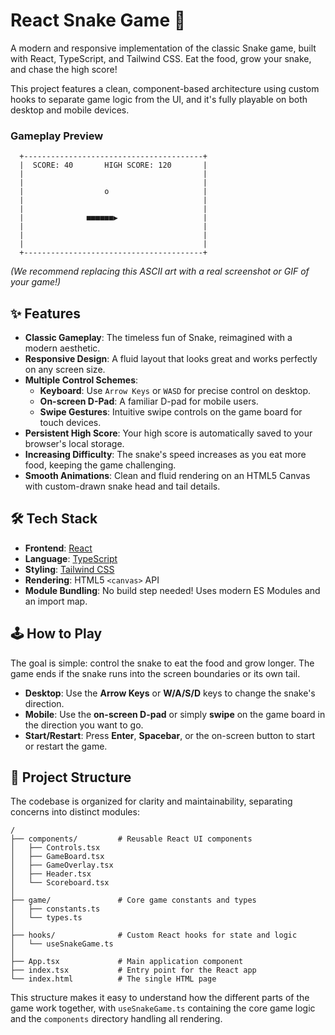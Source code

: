 # React Snake Game 🐍

A modern and responsive implementation of the classic Snake game, built with React, TypeScript, and Tailwind CSS. Eat the food, grow your snake, and chase the high score!

This project features a clean, component-based architecture using custom hooks to separate game logic from the UI, and it's fully playable on both desktop and mobile devices.

### Gameplay Preview

```
  +----------------------------------------+
  |  SCORE: 40       HIGH SCORE: 120       |
  |                                        |
  |                                        |
  |                  o                     |
  |                                        |
  |                                        |
  |              ■■■■■■▶                   |
  |                                        |
  |                                        |
  |                                        |
  +----------------------------------------+
```
*(We recommend replacing this ASCII art with a real screenshot or GIF of your game!)*


## ✨ Features

*   **Classic Gameplay**: The timeless fun of Snake, reimagined with a modern aesthetic.
*   **Responsive Design**: A fluid layout that looks great and works perfectly on any screen size.
*   **Multiple Control Schemes**:
    *   **Keyboard**: Use `Arrow Keys` or `WASD` for precise control on desktop.
    *   **On-screen D-Pad**: A familiar D-pad for mobile users.
    *   **Swipe Gestures**: Intuitive swipe controls on the game board for touch devices.
*   **Persistent High Score**: Your high score is automatically saved to your browser's local storage.
*   **Increasing Difficulty**: The snake's speed increases as you eat more food, keeping the game challenging.
*   **Smooth Animations**: Clean and fluid rendering on an HTML5 Canvas with custom-drawn snake head and tail details.

## 🛠️ Tech Stack

*   **Frontend**: [React](https://react.dev/)
*   **Language**: [TypeScript](https://www.typescriptlang.org/)
*   **Styling**: [Tailwind CSS](https://tailwindcss.com/)
*   **Rendering**: HTML5 `<canvas>` API
*   **Module Bundling**: No build step needed! Uses modern ES Modules and an import map.

## 🕹️ How to Play

The goal is simple: control the snake to eat the food and grow longer. The game ends if the snake runs into the screen boundaries or its own tail.

*   **Desktop**: Use the **Arrow Keys** or **W/A/S/D** keys to change the snake's direction.
*   **Mobile**: Use the **on-screen D-pad** or simply **swipe** on the game board in the direction you want to go.
*   **Start/Restart**: Press **Enter**, **Spacebar**, or the on-screen button to start or restart the game.

## 📂 Project Structure

The codebase is organized for clarity and maintainability, separating concerns into distinct modules:

```
/
├── components/         # Reusable React UI components
│   ├── Controls.tsx
│   ├── GameBoard.tsx
│   ├── GameOverlay.tsx
│   ├── Header.tsx
│   └── Scoreboard.tsx
│
├── game/               # Core game constants and types
│   ├── constants.ts
│   └── types.ts
│
├── hooks/              # Custom React hooks for state and logic
│   └── useSnakeGame.ts
│
├── App.tsx             # Main application component
├── index.tsx           # Entry point for the React app
└── index.html          # The single HTML page
```

This structure makes it easy to understand how the different parts of the game work together, with `useSnakeGame.ts` containing the core game logic and the `components` directory handling all rendering.